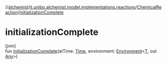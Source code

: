 //[alchemist](../../../index.md)/[it.unibo.alchemist.model.implementations.reactions](../index.md)/[ChemicalReaction](index.md)/[initializationComplete](initialization-complete.md)

# initializationComplete

[jvm]\
fun [initializationComplete](initialization-complete.md)(atTime: [Time](../../it.unibo.alchemist.model.interfaces/-time/index.md), environment: [Environment](../../it.unibo.alchemist.model.interfaces/-environment/index.md)<[T](../../it.unibo.alchemist.model.implementations.movestrategies.speed/-interact-with-others/index.md), out [Any](https://kotlinlang.org/api/latest/jvm/stdlib/kotlin/-any/index.html)>)

